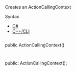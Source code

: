 Creates an ActionCallingContext

Syntax

* [C#](#i-syntax-CS)
* [C++/CLI](#i-syntax-CPP2005)

```
```
public ActionCallingContext()
```
```

```
```
public:
ActionCallingContext();
```
```
